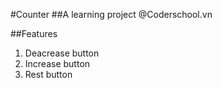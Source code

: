 #Counter
##A learning project @Coderschool.vn

##Features

1. Deacrease button
2. Increase button
3. Rest button
